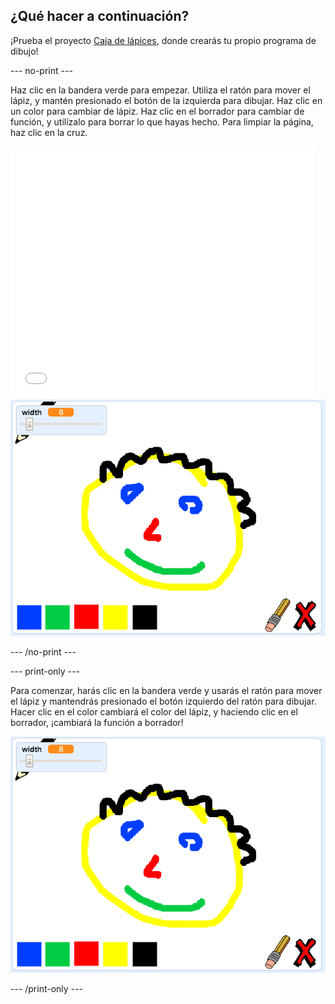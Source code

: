## ¿Qué hacer a continuación?

¡Prueba el proyecto [Caja de lápices](https://projects.raspberrypi.org/en/projects/paint-box?utm_source=pathway&utm_medium=whatnext&utm_campaign=projects), donde crearás tu propio programa de dibujo!

--- no-print ---

Haz clic en la bandera verde para empezar. Utiliza el ratón para mover el lápiz, y mantén presionado el botón de la izquierda para dibujar. Haz clic en un color para cambiar de lápiz. Haz clic en el borrador para cambiar de función, y utilízalo para borrar lo que hayas hecho. Para limpiar la página, haz clic en la cruz.

<div class="scratch-preview">
  <iframe allowtransparency="true" width="485" height="402" src="//scratch.mit.edu/projects/embed/267243161/?autostart=false" frameborder="0" scrolling="no"></iframe>
  <img src="images/paint-box-showcase.png">
</div>

--- /no-print ---

--- print-only ---

Para comenzar, harás clic en la bandera verde y usarás el ratón para mover el lápiz y mantendrás presionado el botón izquierdo del ratón para dibujar. Hacer clic en el color cambiará el color del lápiz, y haciendo clic en el borrador, ¡cambiará la función a borrador!

![exposición](images/paint-box-showcase.png)

--- /print-only ---

